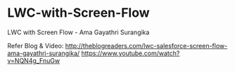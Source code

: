 # LWC-with-Screen-Flow
LWC with Screen Flow - Ama Gayathri Surangika

Refer Blog & Video:
http://theblogreaders.com/lwc-salesforce-screen-flow-ama-gayathri-surangika/
https://www.youtube.com/watch?v=NQN4g_FnuGw
